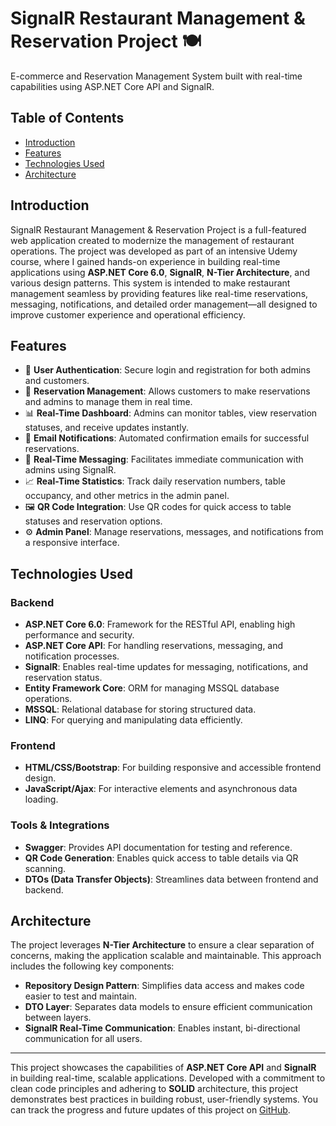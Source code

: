 # SignalR Restaurant Management & Reservation Project 🍽️

E-commerce and Reservation Management System built with real-time capabilities using ASP.NET Core API and SignalR.

## Table of Contents

- [Introduction](#introduction)
- [Features](#features)
- [Technologies Used](#technologies-used)
- [Architecture](#architecture)

## Introduction

SignalR Restaurant Management & Reservation Project is a full-featured web application created to modernize the management of restaurant operations. The project was developed as part of an intensive Udemy course, where I gained hands-on experience in building real-time applications using **ASP.NET Core 6.0**, **SignalR**, **N-Tier Architecture**, and various design patterns. This system is intended to make restaurant management seamless by providing features like real-time reservations, messaging, notifications, and detailed order management—all designed to improve customer experience and operational efficiency.

## Features

- 🔐 **User Authentication**: Secure login and registration for both admins and customers.
- 📅 **Reservation Management**: Allows customers to make reservations and admins to manage them in real time.
- 📊 **Real-Time Dashboard**: Admins can monitor tables, view reservation statuses, and receive updates instantly.
- 📧 **Email Notifications**: Automated confirmation emails for successful reservations.
- 📱 **Real-Time Messaging**: Facilitates immediate communication with admins using SignalR.
- 📈 **Real-Time Statistics**: Track daily reservation numbers, table occupancy, and other metrics in the admin panel.
- 🖼 **QR Code Integration**: Use QR codes for quick access to table statuses and reservation options.
- ⚙️ **Admin Panel**: Manage reservations, messages, and notifications from a responsive interface.

## Technologies Used

### Backend

- **ASP.NET Core 6.0**: Framework for the RESTful API, enabling high performance and security.
- **ASP.NET Core API**: For handling reservations, messaging, and notification processes.
- **SignalR**: Enables real-time updates for messaging, notifications, and reservation status.
- **Entity Framework Core**: ORM for managing MSSQL database operations.
- **MSSQL**: Relational database for storing structured data.
- **LINQ**: For querying and manipulating data efficiently.

### Frontend

- **HTML/CSS/Bootstrap**: For building responsive and accessible frontend design.
- **JavaScript/Ajax**: For interactive elements and asynchronous data loading.

### Tools & Integrations

- **Swagger**: Provides API documentation for testing and reference.
- **QR Code Generation**: Enables quick access to table details via QR scanning.
- **DTOs (Data Transfer Objects)**: Streamlines data between frontend and backend.
  
## Architecture

The project leverages **N-Tier Architecture** to ensure a clear separation of concerns, making the application scalable and maintainable. This approach includes the following key components:

- **Repository Design Pattern**: Simplifies data access and makes code easier to test and maintain.
- **DTO Layer**: Separates data models to ensure efficient communication between layers.
- **SignalR Real-Time Communication**: Enables instant, bi-directional communication for all users.

---

This project showcases the capabilities of **ASP.NET Core API** and **SignalR** in building real-time, scalable applications. Developed with a commitment to clean code principles and adhering to **SOLID** architecture, this project demonstrates best practices in building robust, user-friendly systems. You can track the progress and future updates of this project on [GitHub](https://github.com/cantokhay/RProject).

